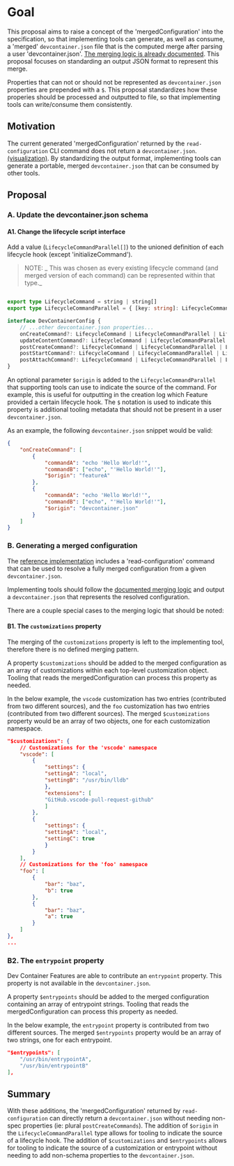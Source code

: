 # Goal

This proposal aims to raise a concept of the 'mergedConfiguration' into the specification, so that implementing tools can generate, as well as consume, a 'merged' `devcontainer.json` file that is the computed merge after parsing a user 'devcontainer.json'.  [The merging logic is already documented](https://containers.dev/implementors/spec/#merge-logic). This proposal focuses on standarding an output JSON format to represent this merge.

Properties that can not or should not be represented as `devcontainer.json` properties are prepended with a `$`.  This proposal standardizes how these properies should be processed and outputted to file, so that implementing tools can write/consume them consistently.

## Motivation

The current generated 'mergedConfiguration' returned by the `read-configuration` CLI command does not return a `devcontainer.json`. [(visualization)](https://github.com/devcontainers/cli/pull/390#issuecomment-1430190326).  By standardizing the output format, implementing tools can generate a portable, merged `devcontainer.json` that can be consumed by other tools.

## Proposal

### A. Update the devcontainer.json schema

#### A1. Change the lifecycle script interface

Add a value (`LifecycleCommandParallel[]`) to the unioned definition of each lifecycle hook (except 'initializeCommand').

> NOTE: _ This was chosen as every existing lifecycle command (and merged version of each command) can be represented within that type._

```typescript

export type LifecycleCommand = string | string[]
export type LifecycleCommandParallel = { [key: string]: LifecycleCommand; $origin?: string };

interface DevContainerConfig {
    // ...other devcontainer.json properties...
	onCreateCommand?: LifecycleCommand | LifecycleCommandParallel | LifecycleCommandParallel[]
	updateContentCommand?: LifecycleCommand | LifecycleCommandParallel | LifecycleCommandParallel[]
	postCreateCommand?: LifecycleCommand | LifecycleCommandParallel | LifecycleCommandParallel[]
	postStartCommand?: LifecycleCommand | LifecycleCommandParallel | LifecycleCommandParallel[]
	postAttachCommand?: LifecycleCommand | LifecycleCommandParallel | LifecycleCommandParallel[]
}
```

An optional parameter `$origin` is added to the `LifecycleCommandParallel` that supporting tools can use to indicate the source of the command.  For example, this is useful for outputting in the creation log which Feature provided a certain lifecycle hook.  The `$` notation is used to indicate this property is additional tooling metadata that should not be present in a user `devcontainer.json`.

As an example, the following `devcontainer.json` snippet would be valid:

```json
{
	"onCreateCommand": [
		{
			"commandA": "echo 'Hello World!'",
			"commandB": ["echo", "'Hello World!'"],
			"$origin": "featureA"
		},
		{
			"commandA": "echo 'Hello World!'",
			"commandB": ["echo", "'Hello World!'"],
			"$origin": "devcontainer.json"
		}
	]
}
```

### B. Generating a merged configuration

The [reference implementation](https://github.com/devcontainers/cli) includes a 'read-configuration' command that can be used to resolve a fully merged configuration from a given `devcontainer.json`.

Implementing tools should follow the [documented merging logic](https://containers.dev/implementors/spec/#merge-logic) and output a `devcontainer.json` that represents the resolved configuration.

There are a couple special cases to the merging logic that should be noted:

#### B1. The `customizations` property

The merging of the `customizations` property is left to the implementing tool, therefore there is no defined merging pattern. 

A property `$customizations` should be added to the merged configuration as an array of customizations within each top-level customization object.  Tooling that reads the mergedConfiguration can process this property as needed.

In the below example, the `vscode` customization has two entries (contributed from two different sources), and the `foo` customization has two entries (contributed from two different sources).  The merged `$customizations` property would be an array of two objects, one for each customization namespace.

```json
"$customizations": {
	// Customizations for the 'vscode' namespace
	"vscode": [
		{
			"settings": {
			"settingA": "local",
			"settingB": "/usr/bin/lldb"
			},
			"extensions": [
			"GitHub.vscode-pull-request-github"
			]
		},
		{
			"settings": {
			"settingA": "local",
			"settingC": true
			}
		}
	],
	// Customizations for the 'foo' namespace
	"foo": [
		{
			"bar": "baz",
			"b": true
		},
		{
			"bar": "baz",
			"a": true
		}
	]
},
...
```

### B2. The `entrypoint` property

Dev Container Features are able to contribute an `entrypoint` property. This property is not available in the `devcontainer.json`.

A property `$entrypoints` should be added to the merged configuration containing an array of entrypoint strings.  Tooling that reads the mergedConfiguration can process this property as needed.

In the below example, the `entrypoint` property is contributed from two different sources.  The merged `$entrypoints` property would be an array of two strings, one for each entrypoint.

```json
"$entrypoints": [
	"/usr/bin/entrypointA",
	"/usr/bin/entrypointB"
],
```

## Summary

With these additions, the 'mergedConfiguration' returned by `read-configuration` can directly return a `devcontainer.json` without needing non-spec properties (ie: plural `postCreateCommands`).  The addition of `$origin` in the `LifecycleCommandParallel` type allows for tooling to indicate the source of a lifecycle hook.  The addition of `$customizations` and `$entrypoints` allows for tooling to indicate the source of a customization or entrypoint without needing to add non-schema properties to the `devcontainer.json`.

